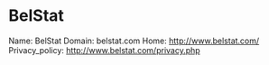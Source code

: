 
# BelStat

Name: BelStat
Domain: belstat.com
Home: http://www.belstat.com/
Privacy_policy: http://www.belstat.com/privacy.php
